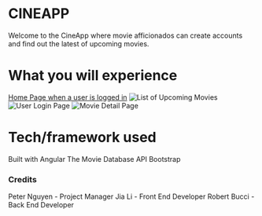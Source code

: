 # CINEAPP
Welcome to the CineApp where movie afficionados can create accounts and find out the latest of upcoming movies. 

# What you will experience
[Home Page when a user is logged in](/Users/peternguyen/Downloads/capture1-2.png 
)
![List of Upcoming Movies](https://revaturepro.slack.com/files/UQ4RECDL5/FS4QZA8H5/capture4.png)
![User Login Page](https://revaturepro.slack.com/files/UQ4RECDL5/FRRFC6F6X/capture1.png)
![Movie Detail Page](https://revaturepro.slack.com/files/UQ4RECDL5/FRQ62P7K4/capture5.png)



# Tech/framework used
Built with 
	Angular
	The Movie Database API
	Bootstrap


### Credits
Peter Nguyen - Project Manager
Jia Li - Front End Developer
Robert Bucci - Back End Developer
